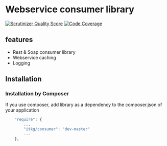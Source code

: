 Webservice consumer library
===========================

[![Scrutinizer Quality Score](https://scrutinizer-ci.com/g/itkg/consumer/badges/quality-score.png?s=3b10bb253c61cc1d52897a81911334a8f42b25de)](https://scrutinizer-ci.com/g/itkg/consumer/)
[![Code Coverage](https://scrutinizer-ci.com/g/itkg/consumer/badges/coverage.png?s=5f5724ea506f3d5493220cc807af0637f5fce749)](https://scrutinizer-ci.com/g/itkg/consumer/)

## features
* Rest & Soap consumer library
* Webservice caching
* Logging

## Installation

### Installation by Composer

If you use composer, add library as a dependency to the composer.json of your application

```php
    "require": {
        ...
        "itkg/consumer": "dev-master"
        ...
    },

```
